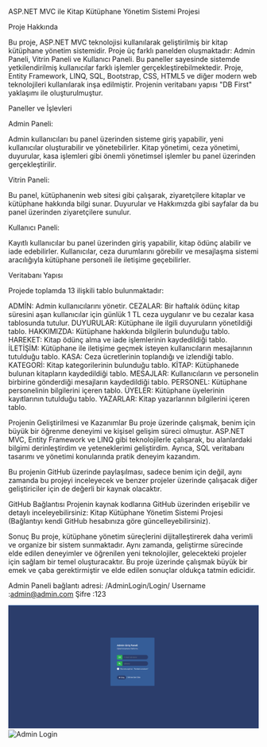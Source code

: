 ASP.NET MVC ile Kitap Kütüphane Yönetim Sistemi Projesi

Proje Hakkında

Bu proje, ASP.NET MVC teknolojisi kullanılarak geliştirilmiş bir kitap kütüphane yönetim sistemidir. Proje üç farklı panelden oluşmaktadır: Admin Paneli, Vitrin Paneli ve Kullanıcı Paneli. Bu paneller sayesinde sistemde yetkilendirilmiş kullanıcılar farklı işlemler gerçekleştirebilmektedir. Proje, Entity Framework, LINQ, SQL, Bootstrap, CSS, HTML5 ve diğer modern web teknolojileri kullanılarak inşa edilmiştir. Projenin veritabanı yapısı "DB First" yaklaşımı ile oluşturulmuştur.

Paneller ve İşlevleri

Admin Paneli:

Admin kullanıcıları bu panel üzerinden sisteme giriş yapabilir, yeni kullanıcılar oluşturabilir ve yönetebilirler.
Kitap yönetimi, ceza yönetimi, duyurular, kasa işlemleri gibi önemli yönetimsel işlemler bu panel üzerinden gerçekleştirilir.

Vitrin Paneli:

Bu panel, kütüphanenin web sitesi gibi çalışarak, ziyaretçilere kitaplar ve kütüphane hakkında bilgi sunar.
Duyurular ve Hakkımızda gibi sayfalar da bu panel üzerinden ziyaretçilere sunulur.

Kullanıcı Paneli:

Kayıtlı kullanıcılar bu panel üzerinden giriş yapabilir, kitap ödünç alabilir ve iade edebilirler.
Kullanıcılar, ceza durumlarını görebilir ve mesajlaşma sistemi aracılığıyla kütüphane personeli ile iletişime geçebilirler.

Veritabanı Yapısı

Projede toplamda 13 ilişkili tablo bulunmaktadır:

ADMİN: Admin kullanıcılarını yönetir.
CEZALAR: Bir haftalık ödünç kitap süresini aşan kullanıcılar için günlük 1 TL ceza uygulanır ve bu cezalar kasa tablosunda tutulur.
DUYURULAR: Kütüphane ile ilgili duyuruların yönetildiği tablo.
HAKKIMIZDA: Kütüphane hakkında bilgilerin bulunduğu tablo.
HAREKET: Kitap ödünç alma ve iade işlemlerinin kaydedildiği tablo.
İLETİŞİM: Kütüphane ile iletişime geçmek isteyen kullanıcıların mesajlarının tutulduğu tablo.
KASA: Ceza ücretlerinin toplandığı ve izlendiği tablo.
KATEGORİ: Kitap kategorilerinin bulunduğu tablo.
KİTAP: Kütüphanede bulunan kitapların kaydedildiği tablo.
MESAJLAR: Kullanıcıların ve personelin birbirine gönderdiği mesajların kaydedildiği tablo.
PERSONEL: Kütüphane personelinin bilgilerini içeren tablo.
ÜYELER: Kütüphane üyelerinin kayıtlarının tutulduğu tablo.
YAZARLAR: Kitap yazarlarının bilgilerini içeren tablo.

Projenin Geliştirilmesi ve Kazanımlar
Bu proje üzerinde çalışmak, benim için büyük bir öğrenme deneyimi ve kişisel gelişim süreci olmuştur. ASP.NET MVC, Entity Framework ve LINQ gibi teknolojilerle çalışarak, bu alanlardaki bilgimi derinleştirdim ve yeteneklerimi geliştirdim. Ayrıca, SQL veritabanı tasarımı ve yönetimi konularında pratik deneyim kazandım.

Bu projenin GitHub üzerinde paylaşılması, sadece benim için değil, aynı zamanda bu projeyi inceleyecek ve benzer projeler üzerinde çalışacak diğer geliştiriciler için de değerli bir kaynak olacaktır.

GitHub Bağlantısı
Projenin kaynak kodlarına GitHub üzerinden erişebilir ve detaylı inceleyebilirsiniz: Kitap Kütüphane Yönetim Sistemi Projesi (Bağlantıyı kendi GitHub hesabınıza göre güncelleyebilirsiniz).

Sonuç
Bu proje, kütüphane yönetim süreçlerini dijitalleştirerek daha verimli ve organize bir sistem sunmaktadır. Aynı zamanda, geliştirme sürecinde elde edilen deneyimler ve öğrenilen yeni teknolojiler, gelecekteki projeler için sağlam bir temel oluşturacaktır. Bu proje üzerinde çalışmak büyük bir emek ve çaba gerektirmiştir ve elde edilen sonuçlar oldukça tatmin edicidir.

Admin Paneli bağlantı adresi: /AdminLogin/Login/
Username     :admin@admin.com
Şifre        :123

![Admin Login](https://github.com/ercansahin16/mvc5_DbKutuphane/blob/main/img/AdminLogin.png)
![Admin Login](https://github.com/ercansahin16/mvc5_DbKutuphane/blob/main/img/AdminPanelBilgiKartlar%C4%B1.png)

